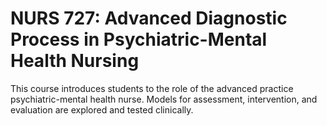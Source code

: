 # NURS 727: Advanced Diagnostic Process in Psychiatric-Mental Health Nursing

This course introduces students to the role of the advanced practice psychiatric-mental health nurse. Models for assessment, intervention, and evaluation are explored and tested clinically.